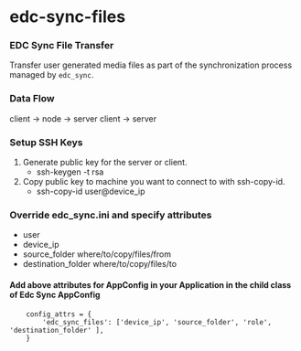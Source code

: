# edc-sync-files

### EDC Sync File Transfer

Transfer user generated media files as part of the synchronization process managed by `edc_sync`.


### Data Flow

client -> node -> server
client -> server

### Setup SSH Keys

1. Generate public key for the server or client.
    * ssh-keygen -t rsa
2. Copy public key to machine you want to connect to with ssh-copy-id.
    * ssh-copy-id  user@device_ip

### Override edc_sync.ini and specify attributes

- user
- device_ip
- source_folder where/to/copy/files/from
- destination_folder where/to/copy/files/to

#### Add above attributes for AppConfig in your Application in the child class of Edc Sync AppConfig

```
    config_attrs = {
        'edc_sync_files': ['device_ip', 'source_folder', 'role', 'destination_folder' ],
    }
```
